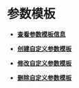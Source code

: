 # 参数模板<a name="dcs-ug-210622001"></a>

-   **[查看参数模板信息](查看参数模板信息.md)**  

-   **[创建自定义参数模板](创建自定义参数模板.md)**  

-   **[修改自定义参数模板](修改自定义参数模板.md)**  

-   **[删除自定义参数模板](删除自定义参数模板.md)**  


